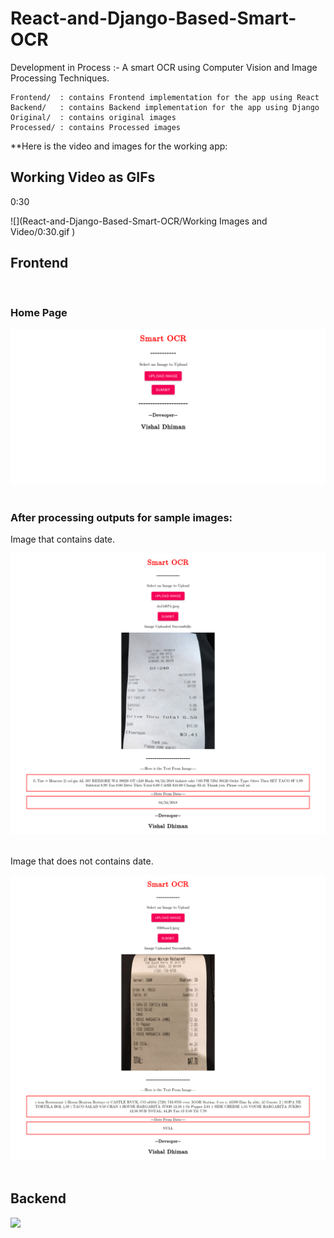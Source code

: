 # React-and-Django-Based-Smart-OCR
Development in Process :- A smart OCR using Computer Vision and Image Processing Techniques.  


    
    Frontend/  : contains Frontend implementation for the app using React
    Backend/   : contains Backend implementation for the app using Django
    Original/  : contains original images
    Processed/ : contains Processed images



**Here is the video and images for the working app:

<h2>Working Video as GIFs</h2>
<p>0:30</p>
 ![](React-and-Django-Based-Smart-OCR/Working Images and Video/0:30.gif )

<h2>Frontend</h2>
<br>
<h3>Home Page</h3>
<img  src="https://github.com/cyberdhiman/React-and-Django-Based-Smart-OCR/blob/master/Working%20Images%20and%20Video/Main_App.png"/>
</br>

<br>
<h3>After processing outputs for sample images:</h3>
<p>Image that contains date.</p>
<img  src="https://github.com/cyberdhiman/React-and-Django-Based-Smart-OCR/blob/master/Working%20Images%20and%20Video/Date_in_image.png"/>
</br>
<br>
<p>Image that does not contains date.</p>
<img  src="https://github.com/cyberdhiman/React-and-Django-Based-Smart-OCR/blob/master/Working%20Images%20and%20Video/Date_Not_in_image.png"/>
</br>


<br>
<h2>Backend</h2>
<img height="500" src="https://github.com/cyberdhiman/React-and-Django-Based-Smart-OCR/blob/master/Screenshot-2019-12-1%20Post%20%E2%80%93%20Django%20REST%20framework.png"/>

</br>
